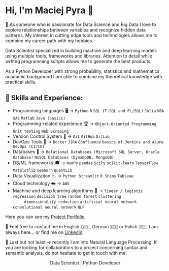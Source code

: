 # Hi, I'm Maciej Pyra 👋
 :thought_balloon: As someone who is passionate for Data Science and Big Data I love to explore relationships between variables and recognize hidden data patterns. My interest in cutting edge tools and technologies allows me to combine my career path with my hobbies.

Data Scientist specialized in building machine and deep learning models using multiple tools, frameworks and libraries. Attention to detail while wrtitng programming scripts allows me to generate the best products.

As a Python Developer with strong probability, statistics and mathematics acadamic background I am able to combine my theoretical knowledge with practical skills.

## :speech_balloon: Skills and Experience:
* Programming languages  	:desktop_computer: -> `Python` `R` `SQL (T-SQL and PL/SQL)` `Julia` `VBA` `SAS` `Matlab` `Java (basics)`<br/>
* Programming-related experience :trophy: -> `Object-Oriented Programming` `Unit testing` `Web Scraping` <br/>
* Version Control System :handshake: -> `Git` `GitHub` `GitLab`<br/>
* DevOps Tools :page_with_curl: -> `Docker` `JIRA` `Confluence` `basics of Jenkins and Azure DevOps (CI/CD)` <br/>
* Databases :open_file_folder: -> `Relational Databases (Microsoft SQL Server, Oracle Database)` `NoSQL Databases (DynamoDB, MongoDB)` <br/>
* DS/ML frameworks :mortar_board: -> `NumPy` `pandas` `SciPy` `scikit-learn` `TensorFlow` `Matplotlib` `seaborn` `QuantLib`
* Data Visualization :chart_with_downwards_trend: -> `Python Streamlit` `R Shiny` `Tableau` <br/>
* Cloud technology :cloud: -> `AWS` <br/>
* Machine and deep learning algorithms :dart: -> `linear / logistic regression` `decision tree` `random forest` `clustering` <br/>
 &nbsp;&nbsp;&nbsp;&nbsp;&nbsp;&nbsp;&nbsp;&nbsp;   `dimensionality reduction`     `artificial neural network` `convolutional neural network` `NLP` <br/>


Here you can see my [Project Portfolio](https://maciejpyra.github.io/programming-portfolio-website/).

:email: Feel free to contact me in English :uk: , German :de: or Polish :poland:. I am always here... or find me on [LinkedIn](https://www.linkedin.com/in/maciej-pyra/).

:rocket: Last but not least -> recently I am into Natural Language Processing. If you are looking for collaborators to a project concerning syntax and semantic analysis, do not hesitate to get in touch with me!


<p align="center">Data Scientist | Python Developer</p>

